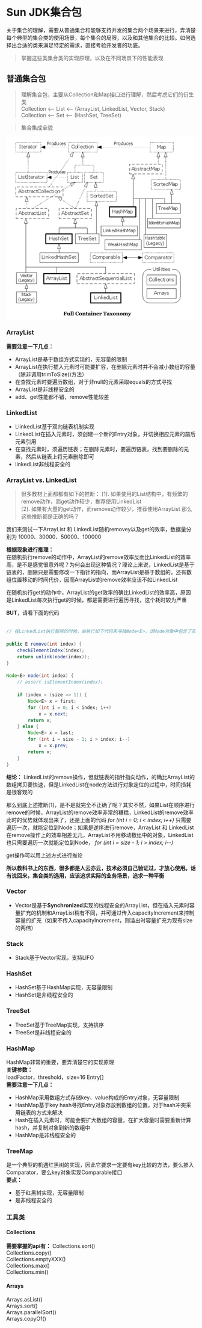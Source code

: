 # Sun JDK集合包

关于集合的理解，需要从普通集合和能够支持并发的集合两个场景来进行，弄清楚每个典型的集合类的使用场景，每个集合的局限，以及和其他集合的比较。如何选择出合适的类来满足特定的需求，直接考验开发者的功底。

> 掌握这些类集合类的实现原理，以及在不同场景下的性能表现  

## 普通集合包

> 理解集合包，主要从Collection和Map接口进行理解，然后考虑它们的衍生类  
> Collection <-- List <-- (ArrayList, LinkedList, Vector, Stack)  
> Collection <-- Set <-- (HashSet, TreeSet)

> 集合集成全貌

![](./images/containers.png)

### ArrayList

**需要注意一下几点：**  

* ArrayList是基于数组方式实现的，无容量的限制  
* ArrayList在执行插入元素时可能要扩容，在删除元素时并不会减小数组的容量（除非调用trimToSize()方法）  
* 在查找元素时要遍历数组，对于非null的元素采取equals的方式寻找  
* ArrayList是非线程安全的  
* add、get性能都不错，remove性能较差

### LinkedList

* LiinkedList基于双向链表机制实现  
* LinkedList在插入元素时，须创建一个新的Entry对象，并切换相应元素的前后元素引用  
* 在查找元素时，须遍历链表；在删除元素时，要遍历链表，找到要删除的元素，然后从链表上将元素删除即可  
* linkedList非线程安全的

### ArrayList vs. LinkedList
> 很多教材上面都都有如下的推断：
> [1]. 如果使用的List结构中，有频繁的remove动作，而get动作较少，推荐使用LinkedList  
> [2]. 如果有大量的get动作，而remove动作较少，推荐使用ArrayList
> 那么这些推断都是正确的吗？

我们来测试一下ArrayList 和 LinkedList随机removey以及get的效率，数据量分别为 10000、30000、50000、100000

**根据现象进行推理：**  
在随机执行remove的动作中，ArrayList的remove效率反而比LinkedList的效率高，是不是感觉很意外呢？为何会出现这种情况？理论上来说，LinkedList是基于链表的，删除只是需要修改一下指针的指向，而ArrayList是基于数组的，还有数组位置移动的时间代价，因而ArrayList的remove效率应该不如LinkedList

在随机执行get的动作中，ArrayList的get效率的确比LinkedList的效率高，原因是LinkedList每次执行get的时候，都是需要进行遍历寻找，这个耗时较为严重

**BUT**，请看下面的代码

```java

// 在LinkedList执行删除的时候，会执行如下代码来寻找Node<E>，该Node对象中包含了实际你add的对象

public E remove(int index) {
    checkElementIndex(index);
    return unlink(node(index));
}
    
Node<E> node(int index) {
    // assert isElementIndex(index);

    if (index < (size >> 1)) {
        Node<E> x = first;
        for (int i = 0; i < index; i++)
            x = x.next;
        return x;
    } else {
        Node<E> x = last;
        for (int i = size - 1; i > index; i--)
            x = x.prev;
        return x;
    }
}
```

**结论：**
LinkedList的remove操作，但就链表的指针指向动作，的确比ArrayList的数组拷贝要快速，但是LinkedList在node方法进行对象定位的过程中，时间损耗是很客观的

那么到底上述推断[1]，是不是就完全不正确了呢？其实不然，如果List在顺序进行remove的时候，ArrayList的remove效率非常的糟糕，LinkedList的remove效率此时的优势就体现出来了，还是上面的代码 *for (int i = 0; i < index; i++)* 只需要遍历一次，就能定位到Node<E>；如果是逆序进行remove，ArrayList 和 LinkedList在remove操作上的效率相差无几，ArrayList不用移动数组中的对象，LinkedList也只需要遍历一次就能定位到Node<E>， *for (int i = size - 1; i > index; i--)*

get操作可以用上述方式进行推论

**所以教科书上的东西，很多都是人云亦云，技术必须自己验证过，才放心使用。话有说回来，集合类的选用，应该追求实际的业务场景，追求一种平衡**

### Vector  

* Vector是基于**Synchronized**实现的线程安全的ArrayList，但在插入元素时容量扩充的机制和ArrayList稍有不同，并可通过传入capacityIncrement来控制容量的扩充（如果不传入capacityIncrement，则溢出时容量扩充为现有size的两倍）  

### Stack

* Stack基于Vector实现，支持LIFO

### HashSet

* HashSet基于HashMap实现，无容量限制  
* HashSet是非线程安全的  

### TreeSet

* TreeSet基于TreeMap实现，支持排序  
* TreeSet是非线程安全的  

### HashMap

HashMap非常的重要，要弄清楚它的实现原理  
**关键参数：**  
loadFactor，threshold，size=16 Entry[]  
**需要注意一下几点：**  
* HashMap采用数组方式存储key、value构成的Entry对象，无容量限制  
* HashMap基于key hash寻找Entry对象存放到数组的位置，对于hash冲突采用链表的方式来解决  
* Hash在插入元素时，可能会要扩大数组的容量，在扩大容量时需要重新计算hash，并复制对象到新的数组中  
* HashMap是非线程安全的  

### TreeMap

是一个典型的机遇红黑树的实现，因此它要求一定要有key比较的方法，要么掺入Comparator，要么key对象实现Comparable接口  
**要点：**  
* 基于红黑树实现，无容量限制  
* 是非线程安全的  

### 工具类

#### Collections

**需要掌握的api有：**
Collections.sort()  
Collections.copy()  
Collections.emptyXXX()  
Collections.max()  
Collections.min()  

#### Arrays

Arrays.asList()  
Arrays.sort()  
Arrays.parallelSort()  
Arrays.copyOf()